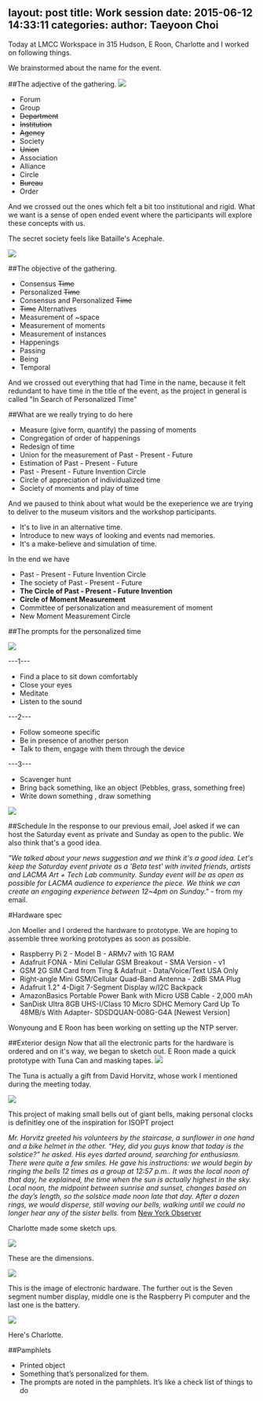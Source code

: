 layout: post
title:  Work session 
date:   2015-06-12 14:33:11
categories: 
author: Taeyoon Choi
---
Today at LMCC Workspace in 315 Hudson, E Roon, Charlotte and I worked on following things. 

We brainstormed about the name for the event. 

##The adjective of the gathering. 
![](https://farm1.staticflickr.com/346/18562330179_ab847ace8f_z.jpg=400x)

- Forum
- Group
- ~~Department~~
- ~~Institution~~
- ~~Agency~~
- Society 
- ~~Union~~
- Association
- Alliance
- Circle
- ~~Bureau~~
- Order 

And we crossed out the ones which felt a bit too institutional and rigid. What we want is a sense of open ended event where the participants will explore these concepts with us. 

The secret society feels like Bataille's Acephale. 

![](https://upload.wikimedia.org/wikipedia/en/a/ae/Acephale1.gif)


##The objective of the gathering.

- Consensus ~~Time~~
- Personalized ~~Time~~
- Consensus and Personalized ~~Time~~
- ~~Time~~ Alternatives 
- Measurement of ~space 
- Measurement of moments
- Measurement of instances
- Happenings
- Passing 
- Being
- Temporal

And we crossed out everything that had Time in the name, because it felt redundant to have time in the title of the event, as the project in general is called "In Search of Personalized Time"


##What are we really trying to do here
- Measure (give form, quantify) the passing of moments
- Congregation of order of happenings
- Redesign of time
- Union for the measurement of Past - Present - Future
- Estimation of Past - Present - Future
- Past - Present - Future Invention Circle 
- Circle of appreciation of individualized time 
- Society of moments and play of time

And we paused to think about what would be the exeperience we are trying to deliver to the museum visitors and the workshop participants.

- It's to live in an alternative time.
- Introduce to new ways of looking and events nad memories.
- It's a make-believe and simulation of time.

In the end we have

- Past - Present - Future Invention Circle 
- The society of Past - Present - Future 
- **The Circle of Past - Present - Future  Invention**
- **Circle of Moment Measurement** 
- Committee of personalization and measurement of moment 
- New Moment Measurement Circle 



##The prompts for the personalized time 

![](https://farm9.staticflickr.com/8838/18560732538_0b9ba6bd31_z.jpg=400x)

---1---
- Find a place to sit down comfortably 
- Close your eyes 
- Meditate
- Listen to the sound 

---2--- 
- Follow someone specific 
- Be in presence of another person
- Talk to them, engage with them through the device

---3---
- Scavenger hunt 
- Bring back something, like an object (Pebbles, grass, something free) 
- Write down something , draw something

![](https://farm1.staticflickr.com/337/18126280034_8e11429b8c_z.jpg)


##Schedule 
In the response to our previous email, Joel asked if we can host the Saturday event as private and Sunday as open to the public. We also think that's a good idea. 

*"We talked about your news suggestion and we think it's a good idea. Let's keep the Saturday event private as a 'Beta test' with invited friends, artists and LACMA Art + Tech Lab community. Sunday event will be as open as possible for LACMA audience to experience the piece. We think we can create an engaging experience between 12~4pm on Sunday."* - from my email. 
 
#Hardware spec


Jon Moeller and I ordered the hardware to prototype. We are hoping to assemble three working prototypes as soon as possible. 

- Raspberry Pi 2 - Model B - ARMv7 with 1G RAM 
- Adafruit FONA - Mini Cellular GSM Breakout - SMA Version - v1 
- GSM 2G SIM Card from Ting & Adafruit - Data/Voice/Text USA Only
- Right-angle Mini GSM/Cellular Quad-Band Antenna - 2dBi SMA Plug
- Adafruit 1.2" 4-Digit 7-Segment Display w/I2C Backpack
- AmazonBasics Portable Power Bank with Micro USB Cable - 2,000 mAh
- SanDisk Ultra 8GB UHS-I/Class 10 Micro SDHC Memory Card Up To 48MB/s With Adapter- SDSDQUAN-008G-G4A [Newest Version] 

Wonyoung and E Roon has been working on setting up the NTP server. 

##Exterior design
Now that all the electronic parts for the hardware is ordered and on it's way, we began to sketch out. E Roon made a quick prototype with Tuna Can and masking tapes. 
![](https://farm1.staticflickr.com/313/18749264261_9ee92c015c_z.jpg)

The Tuna is actually a gift from David Horvitz, whose work I mentioned during the meeting today.

![](https://farm1.staticflickr.com/415/18741911772_07a9a0eaa3.jpg)

 This project of making small bells out of giant bells, making personal clocks is definitley one of the inspiration for ISOPT project

*Mr. Horvitz greeted his volunteers by the staircase, a sunflower in one hand and a bike helmet in the other. “Hey, did you guys know that today is the solstice?” he asked. His eyes darted around, searching for enthusiasm. There were quite a few smiles. He gave his instructions: we would begin by ringing the bells 12 times as a group at 12:57 p.m.. It was the local noon of that day, he explained, the time when the sun is actually highest in the sky. Local noon, the midpoint between sunrise and sunset, changes based on the day’s length, so the solstice made noon late that day. After a dozen rings, we would disperse, still waving our bells, walking until we could no longer hear any of the sister bells.* from [New York Observer](http://observer.com/2014/06/in-search-of-new-time-david-horvitz-at-the-new-museum/#ixzz3csfvGC1m)

Charlotte made some sketch ups. 

![](https://farm1.staticflickr.com/378/18560858760_4d4c635e39_c.jpg)

These are the dimensions.

![](https://farm1.staticflickr.com/558/18751035121_542ef76b31_z.jpg)

This is the image of electronic hardware. The further out is the Seven segment number display, middle one is the Raspberry Pi computer and the last one is the battery. 


![](https://farm1.staticflickr.com/472/18126148293_b0d00c5abe_z.jpg)

Here's Charlotte. 

 

##Pamphlets

- Printed object
- Something that’s personalized for them.
- The prompts are noted in the pamphlets. It’s like a check list of things to do
 